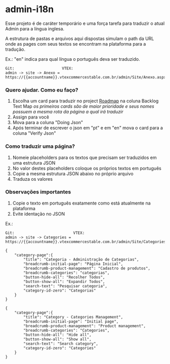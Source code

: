 # admin-i18n

Esse projeto é de caráter temporário e uma força tarefa para traduzir o atual Admin para a língua inglesa. 

A estrutura de pastas e arquivos aqui dispostas simulam o path da URL onde as pages com seus textos se encontram na plataforma para a tradução.

Ex.: "en" indica para qual língua o português deva ser traduzido.
~~~~
Git:                     VTEX:
admin -> site -> Anexo = https://{{accountname}}.vtexcommercestable.com.br/admin/Site/Anexo.aspx
~~~~

### Quero ajudar. Como eu faço?

1. Escolha um card para traduzir no project [Roadmap](https://github.com/vtex/admin-i18n/projects/1) na coluna Backlog Text Map
*os primeiros cards são de maior prioridade e seus nomes possuem a mesma rota da página a qual irá traduzir*
2. Assign para você
3. Mova para a coluna "Doing Json"
4. Após terminar de escrever o json em "pt" e em "en" mova o card para a coluna "Verify Json" 

### Como traduzir uma página?

1. Nomeie placeholders para os textos que precisam ser traduzidos em uma estrutura JSON
2. No valor destes placeholders coloque os próprios textos em português 
3. Copie a mesma estrutura JSON abaixo no próprio arquivo
4. Traduza os valores

### Observações importantes

1. Copie o texto em português exatamente como está atualmente na plataforma
2. Evite identação no JSON

Ex.:

~~~~
Git:                          VTEX:
admin -> site -> Categories = https://{{accountname}}.vtexcommercestable.com.br/admin/Site/Categories.aspx
~~~~
~~~~
{
	"category-page":{
		"title": "Categoria - Administração de Categorias",
		"breadcrumb-initial-page": "Página Inicial",
		"breadcrumb-product-management": "Cadastro de produtos",
		"breadcrumb-categories": "categorias",
		"button-hide-all": "Recolher Todos",
		"button-show-all": "Expandir Todos",
		"search-text": "Pesquisar categoria",
		"category-id-zero": "Categorias"
	}
}
~~~~
~~~~
{
	"category-page":{
		"title": "Category - Categories Management",
		"breadcrumb-initial-page": "Initial page",
		"breadcrumb-product-management": "Product management",
		"breadcrumb-categories": "Categories",
		"button-hide-all": "Hide all",
		"button-show-all": "Show all",
		"search-text": "Search category",
		"category-id-zero": "Categories"
	}
}
~~~~
